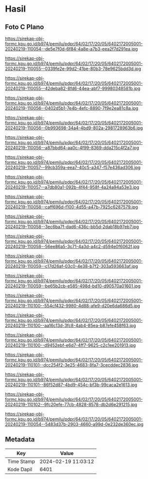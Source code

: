 # Hasil

## Foto C Plano

https://sirekap-obj-formc.kpu.go.id/b974/pemilu/pdpr/64/02/17/20/05/6402172005001-20240219-110054--de5e7f0d-6f84-4a8e-a7b3-eea2f7d291ea.jpg

https://sirekap-obj-formc.kpu.go.id/b974/pemilu/pdpr/64/02/17/20/05/6402172005001-20240219-110055--0339fe2e-99d2-41be-80b3-78e9625bdd3d.jpg

https://sirekap-obj-formc.kpu.go.id/b974/pemilu/pdpr/64/02/17/20/05/6402172005001-20240219-110055--42deba82-8fd6-44ea-abf7-99980348581b.jpg

https://sirekap-obj-formc.kpu.go.id/b974/pemilu/pdpr/64/02/17/20/05/6402172005001-20240219-110056--0402d5b1-7e4b-4efc-8890-7f9e2ea81c8a.jpg

https://sirekap-obj-formc.kpu.go.id/b974/pemilu/pdpr/64/02/17/20/05/6402172005001-20240219-110056--0b993698-34a4-4bd9-802a-2981728963b6.jpg

https://sirekap-obj-formc.kpu.go.id/b974/pemilu/pdpr/64/02/17/20/05/6402172005001-20240219-110056--a87bbd64-aa0c-4f99-8369-dda215c4f2a7.jpg

https://sirekap-obj-formc.kpu.go.id/b974/pemilu/pdpr/64/02/17/20/05/6402172005001-20240219-110057--99cb359a-eea7-40c5-a347-f57e436ad306.jpg

https://sirekap-obj-formc.kpu.go.id/b974/pemilu/pdpr/64/02/17/20/05/6402172005001-20240219-110057--a7db80a1-092b-4f44-958f-4a24a94a53e3.jpg

https://sirekap-obj-formc.kpu.go.id/b974/pemilu/pdpr/64/02/17/20/05/6402172005001-20240219-110058--caff696d-f100-4d55-a47b-7925c6287579.jpg

https://sirekap-obj-formc.kpu.go.id/b974/pemilu/pdpr/64/02/17/20/05/6402172005001-20240219-110058--3ec6ba7f-dad6-436c-bb5d-2dab18b97eb7.jpg

https://sirekap-obj-formc.kpu.go.id/b974/pemilu/pdpr/64/02/17/20/05/6402172005001-20240219-110058--56ee86a5-3c71-4a3d-a4c2-d594e0f6062f.jpg

https://sirekap-obj-formc.kpu.go.id/b974/pemilu/pdpr/64/02/17/20/05/6402172005001-20240219-110059--c17d26af-03c0-4e38-b7f2-303a593663af.jpg

https://sirekap-obj-formc.kpu.go.id/b974/pemilu/pdpr/64/02/17/20/05/6402172005001-20240219-110059--be65b2cb-e585-498d-bd10-d90570a01601.jpg

https://sirekap-obj-formc.kpu.go.id/b974/pemilu/pdpr/64/02/17/20/05/6402172005001-20240219-110100--554cf432-9980-4d88-afe9-d20e6da686d5.jpg

https://sirekap-obj-formc.kpu.go.id/b974/pemilu/pdpr/64/02/17/20/05/6402172005001-20240219-110100--aa16c13d-3fc8-4ab4-85ea-b87efe458f63.jpg

https://sirekap-obj-formc.kpu.go.id/b974/pemilu/pdpr/64/02/17/20/05/6402172005001-20240219-110100--d9452ebf-e6d7-4ff7-9625-c2c1ee201913.jpg

https://sirekap-obj-formc.kpu.go.id/b974/pemilu/pdpr/64/02/17/20/05/6402172005001-20240219-110101--dcc254f2-3e25-4683-8fa7-3cecddec2836.jpg

https://sirekap-obj-formc.kpu.go.id/b974/pemilu/pdpr/64/02/17/20/05/6402172005001-20240219-110101--86f52d87-4bd9-454c-bf3b-99caca2e1613.jpg

https://sirekap-obj-formc.kpu.go.id/b974/pemilu/pdpr/64/02/17/20/05/6402172005001-20240219-110102--9fc20efe-77cb-4828-8578-db2d6e291215.jpg

https://sirekap-obj-formc.kpu.go.id/b974/pemilu/pdpr/64/02/17/20/05/6402172005001-20240219-110054--5483d37b-2903-4660-a99d-0e232de360ec.jpg


## Metadata

| Key        | Value               |
| ---------- | ------------------- |
| Time Stamp | 2024-02-19 11:03:12 |
| Kode Dapil | 6401                |



